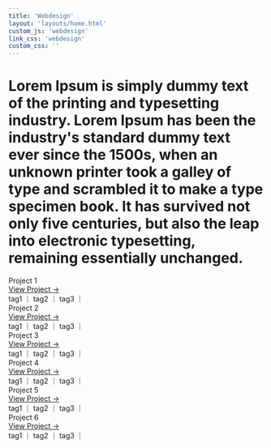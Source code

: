 ```yaml
---
title: 'Webdesign'
layout: 'layouts/home.html'
custom_js: 'webdesign'
link_css: 'webdesign'
custom_css: ''
---
```

<h1>Lorem Ipsum is simply dummy text of the printing and typesetting industry. Lorem Ipsum has been the industry's standard dummy text ever since the 1500s, when an unknown printer took a galley of type and scrambled it to make a type specimen book. It has survived not only five centuries, but also the leap into electronic typesetting, remaining essentially unchanged.</h1>



<div class="containerWeb">
  <div class="vlak">
    <div class="vlak-hover"></div>
    <div class="titel">Project 1</div>
    <span class="verborgen"><a href='#'>View Project &#8594;</a></span>
    <div class="text">tag1 &#65372 tag2 &#65372 tag3 &#65372 </div>
  </div>

  <div class="vlak">
    <div class="vlak-hover"></div>
    <div class="titel">Project 2</div>
    <span class="verborgen"><a href='#'>View Project &#8594;</a></span>
    <div class="text">tag1 &#65372 tag2 &#65372 tag3 &#65372 </div>
  </div>

  <div class="vlak">
    <div class="vlak-hover"></div>
    <div class="titel">Project 3</div>
    <span class="verborgen"><a href='#'>View Project &#8594;</a></span>
    <div class="text">tag1 &#65372 tag2 &#65372 tag3 &#65372 </div>
  </div>

  <div class="vlak">
    <div class="vlak-hover"></div>
    <div class="titel">Project 4</div>
    <span class="verborgen"><a href='#'>View Project &#8594;</a></span>
    <div class="text">tag1 &#65372 tag2 &#65372 tag3 &#65372 </div>
  </div>

  <div class="vlak">
    <div class="vlak-hover"></div>
    <div class="titel">Project 5</div>
    <span class="verborgen"><a href='#'>View Project &#8594;</a></span>
    <div class="text">tag1 &#65372 tag2 &#65372 tag3 &#65372 </div>
  </div>

  <div class="vlak">
    <div class="vlak-hover"></div>
    <div class="titel">Project 6</div>
    <span class="verborgen"><a href='#'>View Project &#8594;</a></span>
    <div class="text">tag1 &#65372 tag2 &#65372 tag3 &#65372 </div>
  </div>
</div>
